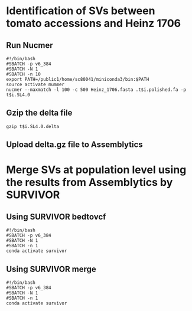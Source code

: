 # Identification of SVs between tomato accessions and Heinz 1706
## Run Nucmer  
```
#!/bin/bash
#SBATCH -p v6_384
#SBATCH -N 1
#SBATCH -n 10
export PATH=/public1/home/sc80041/miniconda3/bin:$PATH
source activate mummer
nucmer --maxmatch -l 100 -c 500 Heinz_1706.fasta .t$i.polished.fa -p t$i.SL4.0
```
## Gzip the delta file
```
gzip t$i.SL4.0.delta
```
## Upload delta.gz file to Assemblytics

# Merge SVs at population level using the results from Assemblytics by SURVIVOR
## Using SURVIVOR bedtovcf
```
#!/bin/bash
#SBATCH -p v6_384
#SBATCH -N 1
#SBATCH -n 1
conda activate survivor
```



## Using SURVIVOR merge
```
#!/bin/bash
#SBATCH -p v6_384
#SBATCH -N 1
#SBATCH -n 1
conda activate survivor
```
